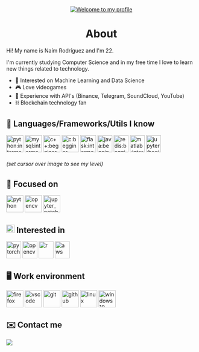<div align="center">
  <a href="https://git.io/typing-svg"><img src="https://readme-typing-svg.herokuapp.com?font=Asap&size=27&color=53FF32&center=true&vCenter=true&width=500&lines=Welcome+to+my+profile" alt="Welcome to my profile"></a>
</div>


<div align="center">
  <h1> About </h1> 
</div>

Hi! My name is Naím Rodríguez and I'm 22.

I'm currently studying Computer Science and in my free time I love to learn new things related to technology.

* 🤖 Interested on Machine Learning and Data Science
* 🎮 Love videogames
* 💾 Experience with API's (Binance, Telegram, SoundCloud, YouTube)
* ⛓️ Blockchain technology fan

## 🧠 Languages/Frameworks/Utils I know 

<div>
  <image height="45px" width="45px" title="python:intermediate" src="https://github.com/devicons/devicon/blob/master/icons/python/python-original.svg">
  <image height="45px" width="45px" title="mysql:intermediate" src="https://github.com/devicons/devicon/blob/master/icons/mysql/mysql-original.svg">
  <image height="45px" width="45px" title="c++:begginer" src="https://github.com/devicons/devicon/blob/master/icons/cplusplus/cplusplus-original.svg">
  <image height="45px" width="45px" title="c:begginer" src="https://github.com/devicons/devicon/blob/master/icons/c/c-original.svg">
  <image height="45px" width="42px" title="flask:intermediate" src="https://static-00.iconduck.com/assets.00/programming-language-flask-icon-2048x1826-wf5k5ugs.png">
  <image height="45px" width="39px" title="java:begginer" src="https://github.com/devicons/devicon/blob/master/icons/java/java-original.svg">
  <image height="45px" width="39px" title="redis:begginer" src="https://github.com/devicons/devicon/blob/master/icons/redis/redis-original.svg">
  <image height="45px" width="39px" title="matlab:intermediate" src="https://github.com/devicons/devicon/blob/master/icons/matlab/matlab-original.svg">
  <image height="45px" width="39px" title="jupyter:beginner" src="https://github.com/devicons/devicon/blob/master/icons/jupyter/jupyter-original-wordmark.svg">
</div>

<h6>(set cursor over image to see my level)</h6>
    
## 💭 Focused on
    
<div>
  <image height="45px" width="45px" title="python" src="https://github.com/devicons/devicon/blob/master/icons/python/python-original.svg">
  <image height="45px" width="45px" title="opencv" src="https://github.com/devicons/devicon/blob/master/icons/opencv/opencv-original.svg">
  <image height="45px" width="45px" title="jupyter_notebooks" src="https://github.com/devicons/devicon/blob/master/icons/jupyter/jupyter-original-wordmark.svg">
</div>

## <image height="22px" width="22px" src="https://github.githubassets.com/images/icons/emoji/unicode/1f914.png"> Interested in

<div>
  <image height="45px" width="39px" title="pytorch" src="https://github.com/devicons/devicon/blob/master/icons/pytorch/pytorch-original.svg">
  <image height="45px" width="39px" title="opencv" src="https://github.com/devicons/devicon/blob/master/icons/opencv/opencv-original.svg">
  <image height="45px" width="39px" title="r" src="https://github.com/devicons/devicon/blob/master/icons/r/r-original.svg">
  <image height="45px" width="39px" title="aws" src="https://github.com/devicons/devicon/blob/master/icons/amazonwebservices/amazonwebservices-original-wordmark.svg">
</div>

## 🖥️ Work environment
    
<div>
  <image height="45px" width="45px" title="firefox" src="https://cdn.icon-icons.com/icons2/2552/PNG/512/firefox_browser_logo_icon_152991.png">
  <image height="45px" width="45px" title="vscode" src="https://github.com/devicons/devicon/blob/master/icons/vscode/vscode-original.svg">
  <image height="45px" width="45px" title="git" src="https://github.com/devicons/devicon/blob/master/icons/git/git-original.svg">
  <image height="45px" width="45px" title="github" src="https://github.com/devicons/devicon/blob/master/icons/github/github-original.svg">
  <image height="45px" width="45px" title="linux" src="https://github.com/devicons/devicon/blob/master/icons/linux/linux-original.svg">
  <image height="45px" width="45px" title="windows10" src="https://logodownload.org/wp-content/uploads/2016/03/Windows-10-logo-8.png">
</div>

## ✉️ Contact me

<div>
  <a href="mailto:naimrodrey@proton.me"> <img src="https://img.shields.io/static/v1?label&message=naimrodrey@proton.me&color=blue&logo=protonmail"> </a>
</div>
